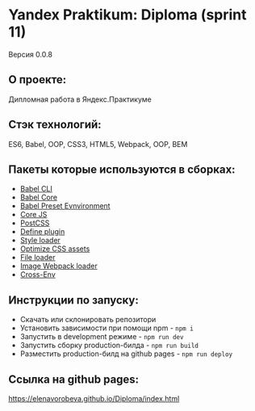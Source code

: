 # Yandex Praktikum: Diploma (sprint 11)
 Версия 0.0.8

 ## О проекте:
  Дипломная работа в Яндекс.Практикуме

 ## Стэк технологий:
 ES6, Babel, OOP, CSS3, HTML5, Webpack, OOP, BEM

 ## Пакеты которые используются в сборках:
 - [Babel CLI](https://babeljs.io/docs/en/babel-cli#docsNav)
 - [Babel Core](https://babeljs.io/docs/en/babel-core)
 - [Babel Preset Evnvironment](https://babeljs.io/docs/en/babel-preset-env#docsNav)
 - [Сore JS](https://github.com/zloirock/core-js#readme)
 - [PostCSS](https://postcss.org/)
 - [Define plugin](https://webpack.js.org/plugins/define-plugin/)
 - [Style loader](https://github.com/webpack-contrib/style-loader)
 - [Optimize CSS assets](https://www.npmjs.com/package/optimize-css-assets-webpack-plugin)
 - [File loader](https://github.com/webpack-contrib/file-loader)
 - [Image Webpack loader](https://www.npmjs.com/package/image-webpack-loader)
 - [Cross-Env](https://www.npmjs.com/package/cross-env)

 ## Инструкции по запуску:
 - Скачать или склонировать репозитори
 - Установить зависимости при помощи npm - `npm i`
 - Запустить в development режиме - `npm run dev`
 - Запустить сборку production-билда - `npm run build`
 - Разместить production-билд на github pages - `npm run deploy`

 ## Ссылка на github pages:
https://elenavorobeva.github.io/Diploma/index.html
